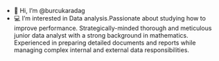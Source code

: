 - 👋 Hi, I’m @burcukaradag
- 💻  I’m interested in Data analysis.Passionate about studying how to improve performance. Strategically-minded thorough and meticulous junior data analyst with a strong background in mathematics.  Experienced in preparing detailed documents and reports while managing complex internal and external data responsibilities.




<!---
burcukaradag/burcukaradag is a ✨ special ✨ repository because its `README.md` (this file) appears on your GitHub profile.
You can click the Preview link to take a look at your changes.
--->
